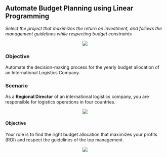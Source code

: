 ## Automate Budget Planning using Linear Programming 
*Select the project that maximizes the return on investment, and follows the management guidelines while respecting budget constraints*

<p align="center">
  <img align="center" src="https://miro.medium.com/max/1280/1*N--GusdlqnmHKdSDkqaEoQ.png">
</p>

### Objective
Automate the decision-making process for the yearly budget allocation of an International Logistics Company.




### Scenario
As a **Regional Director** of an international logistics company, you are responsible for logistics operations in four countries.
<p align="center">
  <img align="center" src="https://cdn-images-1.medium.com/max/800/1*dr9aJ5RcxA_cLB16Ko3rIA.png">
</p>

#### Objective
Your role is to find the right budget allocation that maximizes your profits (ROI) and respect the guidelines of the top management.
<p align="center">
  <img align="center" src="https://cdn-images-1.medium.com/max/800/1*ry72nFJTW_ncLBifsvUy5Q.png">
</p>

